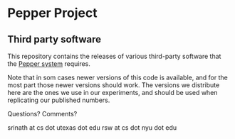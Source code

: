 # Pepper Project #
## Third party software ##

This repository contains the releases of various third-party software
that the [Pepper system](https://github.com/pepper-project/pepper) requires.

Note that in som cases newer versions of this code is available, and for
the most part those newer versions should work. The versions we
distribute here are the ones we use in our experiments, and should be
used when replicating our published numbers.

Questions? Comments?

srinath at cs dot utexas dot edu
rsw at cs dot nyu dot edu
